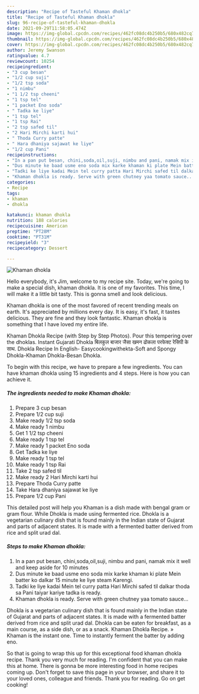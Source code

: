```yaml
---
description: "Recipe of Tasteful Khaman dhokla"
title: "Recipe of Tasteful Khaman dhokla"
slug: 96-recipe-of-tasteful-khaman-dhokla
date: 2021-09-29T11:58:05.474Z
image: https://img-global.cpcdn.com/recipes/462fc08dc4b250b5/680x482cq70/khaman-dhokla-recipe-main-photo.jpg
thumbnail: https://img-global.cpcdn.com/recipes/462fc08dc4b250b5/680x482cq70/khaman-dhokla-recipe-main-photo.jpg
cover: https://img-global.cpcdn.com/recipes/462fc08dc4b250b5/680x482cq70/khaman-dhokla-recipe-main-photo.jpg
author: Jeremy Swanson
ratingvalue: 4.7
reviewcount: 10254
recipeingredient:
- "3 cup besan"
- "1/2 cup suji"
- "1/2 tsp soda"
- "1 nimbu"
- "1 1/2 tsp cheeni"
- "1 tsp tel"
- "1 packet Eno soda"
- " Tadka ke liye"
- "1 tsp tel"
- "1 tsp Rai"
- "2 tsp safed til"
- "2 Hari Mirchi karti hui"
- " Thoda Curry patte"
- " Hara dhaniya sajawat ke liye"
- "1/2 cup Pani"
recipeinstructions:
- "In a pan put besan, chini,soda,oil,suji, nimbu and pani, namak mix it well and keep aside for 10 minutes"
- "Dus minute ke baad usme eno soda mix karke khaman ki plate Mein batter ko dalkar 15 minute ke liye steam Karengi."
- "Tadki ke liye kadai Mein tel curry patta Hari Mirchi safed til dalkar thoda sa Pani taiyar kariye tadka is ready."
- "Khaman dhokla is ready. Serve with green chutney yaa tomato sauce..."
categories:
- Recipe
tags:
- khaman
- dhokla

katakunci: khaman dhokla 
nutrition: 188 calories
recipecuisine: American
preptime: "PT28M"
cooktime: "PT31M"
recipeyield: "3"
recipecategory: Dessert

---
```



![Khaman dhokla](https://img-global.cpcdn.com/recipes/462fc08dc4b250b5/680x482cq70/khaman-dhokla-recipe-main-photo.jpg)

Hello everybody, it's Jim, welcome to my recipe site. Today, we're going to make a special dish, khaman dhokla. It is one of my favorites. This time, I will make it a little bit tasty. This is gonna smell and look delicious.

Khaman dhokla is one of the most favored of recent trending meals on earth. It's appreciated by millions every day. It is easy, it's fast, it tastes delicious. They are fine and they look fantastic. Khaman dhokla is something that I have loved my entire life.

Khaman Dhokla Recipe (with Step by Step Photos). Pour this tempering over the dhoklas. Instant Gujarati Dhokla बिलकुल बाजार जैसा खमन ढोकला परफेक्ट रेसिपी के साथ. Dhokla Recipe In English- Easycookingwithekta-Soft and Spongy Dhokla-Khaman Dhokla-Besan Dhokla.


To begin with this recipe, we have to prepare a few ingredients. You can have khaman dhokla using 15 ingredients and 4 steps. Here is how you can achieve it.

<!--inarticleads1-->

##### The ingredients needed to make Khaman dhokla:

1. Prepare 3 cup besan
1. Prepare 1/2 cup suji
1. Make ready 1/2 tsp soda
1. Make ready 1 nimbu
1. Get 1 1/2 tsp cheeni
1. Make ready 1 tsp tel
1. Make ready 1 packet Eno soda
1. Get  Tadka ke liye
1. Make ready 1 tsp tel
1. Make ready 1 tsp Rai
1. Take 2 tsp safed til
1. Make ready 2 Hari Mirchi karti hui
1. Prepare  Thoda Curry patte
1. Take  Hara dhaniya sajawat ke liye
1. Prepare 1/2 cup Pani


This detailed post will help you Khaman is a dish made with bengal gram or gram flour. While Dhokla is made using fermented rice. Dhokla is a vegetarian culinary dish that is found mainly in the Indian state of Gujarat and parts of adjacent states. It is made with a fermented batter derived from rice and split urad dal. 

<!--inarticleads2-->

##### Steps to make Khaman dhokla:

1. In a pan put besan, chini,soda,oil,suji, nimbu and pani, namak mix it well and keep aside for 10 minutes
1. Dus minute ke baad usme eno soda mix karke khaman ki plate Mein batter ko dalkar 15 minute ke liye steam Karengi.
1. Tadki ke liye kadai Mein tel curry patta Hari Mirchi safed til dalkar thoda sa Pani taiyar kariye tadka is ready.
1. Khaman dhokla is ready. Serve with green chutney yaa tomato sauce...


Dhokla is a vegetarian culinary dish that is found mainly in the Indian state of Gujarat and parts of adjacent states. It is made with a fermented batter derived from rice and split urad dal. Dhokla can be eaten for breakfast, as a main course, as a side dish, or as a snack. Khaman Dhokla Recipe. » Khaman is the instant one. Time to instantly ferment the batter by adding eno. 

So that is going to wrap this up for this exceptional food khaman dhokla recipe. Thank you very much for reading. I'm confident that you can make this at home. There is gonna be more interesting food in home recipes coming up. Don't forget to save this page in your browser, and share it to your loved ones, colleague and friends. Thank you for reading. Go on get cooking!
